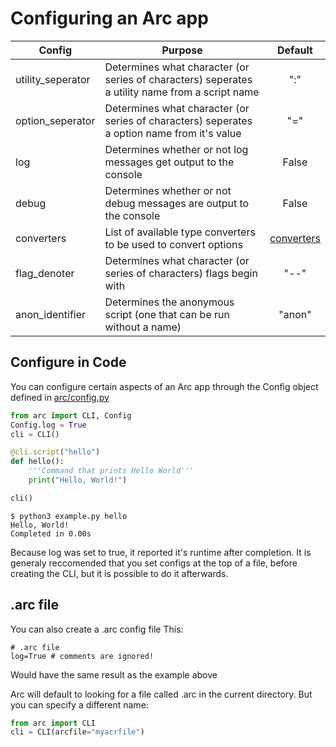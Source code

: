 # Configuring an Arc app
| Config            | Purpose                                                                                         |                     Default                      |
| ----------------- | ----------------------------------------------------------------------------------------------- | :----------------------------------------------: |
| utility_seperator | Determines what character (or series of characters) seperates a utility name from a script name |                       ":"                        |
| option_seperator  | Determines what character (or series of characters) seperates a option name from it's value     |                       "="                        |
| log               | Determines whether or not log messages get output to the console                                |                      False                       |
| debug             | Determines whether or not debug messages are output to the console                              |                      False                       |
| converters        | List of available type converters to be used to convert options                                 | [converters](./converters.md#builtin-converters) |
| flag_denoter      | Determines what character (or series of characters) flags begin with                            |                       "--"                       |
| anon_identifier   | Determines the anonymous script (one that can be run without a name)                            |                      "anon"                      |

## Configure in Code
You can configure certain aspects of an Arc app through the Config object defined in [arc/config.py](../src/arc/config.py)
```py
from arc import CLI, Config
Config.log = True
cli = CLI()

@cli.script("hello")
def hello():
    '''Command that prints Hello World'''
    print("Hello, World!")

cli()
```
```out
$ python3 example.py hello
Hello, World!
Completed in 0.00s
```
Because log was set to true, it reported it's runtime after completion. It is generaly reccomended that you set configs at the top of a file, before creating the CLI, but it is possible to do it afterwards.

## .arc file
You can also create a .arc config file
This:
```
# .arc file
log=True # comments are ignored!

```
Would have the same result as the example above

Arc will default to looking for a file called .arc in the current directory. But you can specify a different name:
```py x
from arc import CLI
cli = CLI(arcfile="myacrfile")
```